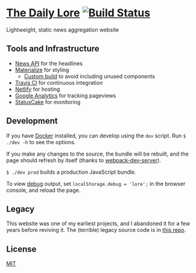 # [The Daily Lore](https://www.dailylore.com/) [![Build Status](https://travis-ci.org/dguo/dailylore.svg?branch=master)](https://travis-ci.org/dguo/dailylore)

Lightweight, static news aggregation website

## Tools and Infrastructure

* [News API](https://newsapi.org) for the headlines
* [Materialize](http://materializecss.com) for styling
    * [Custom build](https://github.com/dguo/dailylore/blob/master/styles.scss)
      to avoid including unused components
* [Travis CI](https://travis-ci.org/) for continuous integration
* [Netlify](https://www.netlify.com/) for hosting
* [Google Analytics](https://www.google.com/analytics/) for tracking pageviews
* [StatusCake](https://www.statuscake.com/) for monitoring

## Development

If you have [Docker](https://docs.docker.com/) installed, you can develop using
the `dev` script. Run `$ ./dev -h` to see the options.

If you make any changes to the source, the bundle will be rebuilt, and the page
should refresh by itself (thanks to
[webpack-dev-server](https://webpack.github.io/docs/webpack-dev-server.html)).

`$ ./dev prod` builds a production JavaScript bundle.

To view [debug](https://github.com/visionmedia/debug#browser-support) output,
set `localStorage.debug = 'lore';` in the browser console, and reload the page.

## Legacy

This website was one of my earliest projects, and I abandoned it for a few
years before reviving it. The (terrible) legacy source code is in [this
repo](https://github.com/dguo/headlines).

## License
[MIT](https://github.com/dguo/dailylore/blob/master/LICENSE)
